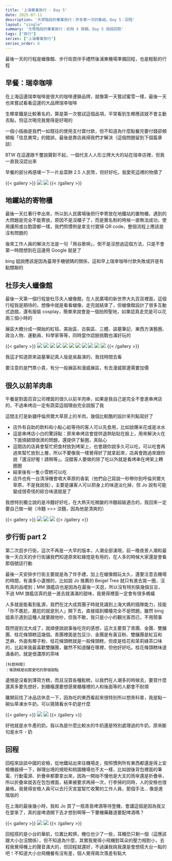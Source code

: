 ```yaml
---
title: '上海畢業旅行 - Day 5'
date: 2025-07-11
description: '大學階段的畢業旅行：許多第一次的集結。Day 5：回程'
layout: "single"
summary: '大學階段的畢業旅行：初飛 X 探親。Day 5 說說回程'
tags: ["旅行"]
series: ["上海畢業旅行"]
series_order: 6
---
```


最後一天的行程是蠟像館、步行街買伴手禮然後浦東機場準備回程，也是輕鬆的行程

## 早餐：瑞幸咖啡

在上海這邊瑞幸咖啡是很大的咖啡連鎖品牌，就像第一天嘗試蜜雪一樣，最後一天也來嘗試看看這邊的大品牌瑞幸咖啡

生椰拿鐵是比較著名的，算是第一次嘗試這個品項，平常看到生椰應該就不會主動去點，但這次喝完我覺得是好喝的

一個小插曲是我們一如既往的使用支付寶付款，但不知道為什麼點餐完要付錢卻頻頻報「信息異常」的錯誤，最後是靠店員掃我們才解決（這個問題留到下個篇章談）

BTW 在這邊跟千璽說聲對不起，一個代言人人形立牌大大的站在瑞幸店裡，但我一直我沒認出來

早餐的部分再感嘆一下一片韭菜餅 2.5 人民幣，但好好吃，我愛死這裡的物價了

{{< gallery >}}
    <img src="luckin-01.jpg" class="grid-w65" />
    <img src="luckin-02.jpg" class="grid-w35" />
{{< /gallery >}}

## 地鐵站的寄物櫃

最後一天扛著行李出來，所以到人民廣場後把行李寄放在地鐵站的置物櫃，遇到的大問題是完全不能寄放，原因不是沒櫃子了，而是實名制的時候一直無法成功，使用護照或台胞證都一樣，我們照慣例是拿支付寶掃 QR code，整個流程上應該是沒有問題的

後來工作人員的解決方法是一句「用谷歌唄」，倒不是沒想過這個方法，只是不會第一時間想到在這邊用 Google 就是了

bing 姐說應該是因為臺灣手機號碼的關係，這和早上瑞幸咖啡付款失敗或許是有點關聯的

## 杜莎夫人蠟像館

最後一天第一個行程是杜莎夫人蠟像館，在人民廣場的新世界大丸百貨裡面，這個行程我是期待的，想像中就是看看蠟像，走完就結束了，但蠟像館設計了很多互動式遊戲，還有服裝 cosplay，簡單來說會是一個拍照聖地，如果認真走完是可以花兩三個小時的

展區大概分成一開始的紅毯、美妝區、古裝區、三體、盜墓筆記、東西方演藝圈、政治人物、運動員、科學家等等，同時當作認臉挑戰也滿好玩的

{{< gallery >}}
    <img src="wax-museum-01.jpg" class="grid-w33" />
    <img src="wax-museum-02.jpg" class="grid-w33" />
    <img src="wax-museum-03.jpg" class="grid-w33" />
    <img src="wax-museum-04.jpg" class="grid-w33" />
    <img src="wax-museum-05.jpg" class="grid-w33" />
    <img src="wax-museum-06.jpg" class="grid-w33" />
    <img src="wax-museum-07.jpg" class="grid-w33" />
    <img src="wax-museum-08.jpg" class="grid-w33" />
    <img src="wax-museum-09.jpg" class="grid-w33" />
    <img src="wax-museum-10.jpg" class="grid-w33" />
    <img src="wax-museum-11.jpg" class="grid-w33" />
{{< /gallery >}}

我這才知道原來盜墓筆記真人版是吳磊演的，我找時間去看

要注意的是門票小貴，有分一般展區和漫威展區，有去漫威那邊需要加價

## 很久以前羊肉串

午餐是對面百貨公司裡面的很久以前羊肉串，如果是我自己是完全不會進串烤店的，不過串烤店一定有蔬菜這個理由完全說服了我

這間主打是新疆呼倫貝爾大草原上的羊肉，幾個比較酷的設計來列點寫好了

* 店外有自助的飲料和小點心給等待的客人可以先食用，比如說爆米花或是冰水
* 這是串烤店小白的驚訝點：原來串烤店會提供退熱貼貼在臉上，用來解決火在下面燒額頭很燙的問題，還提供了髮圈，真貼心
* 這間店的店員會幫忙把食材放到烤架上，也會跟你說多久可以吃，可以吃會再過來幫忙放到上層，所以不要像我一樣覺得好了就拿起來，店員會跑過來跟你說「還沒好喔！請稍等」。沒錯客人要做的除了吃以外就是看烤串在烤架上轉圈圈
* 結束後有一隻小雪糕可以吃
* 店外也有一台清淨機會噴大草原的香氣（他們自己寫說一秒帶你到呼倫貝爾大草原，不是我說我），主要是讓客人可以把身上的味道淡化掉，但 Jo 說有可能變成很奇怪的綜合味道就是了

我想特別獨立說的是冷麵好好吃，在大熱天吃微酸的冷麵超級適合的，我回來一定要自己做一碗（冷麵 >>> 涼麵，因為他是清爽的）

{{< gallery >}}
    <img src="lunch-01.jpg" class="grid-w33" />
    <img src="lunch-02.jpg" class="grid-w33" />
    <img src="lunch-03.jpg" class="grid-w33" />
{{< /gallery >}}

## 步行街 part 2

第二次逛步行街，這次不再是一大早的版本，人潮全部湧現，前一晚夜景人潮和最後一天白天的步行街讓我們知道原來紅綠燈是有用的，在人多的時候大家還是會看那個號誌行動

最後一天安排步行街主要就是為了伴手禮，加上在蠟像館玩太久，還要注意去機場的時間，有滿多小遺憾的，比如說 Jo 推薦的 Beigel Tree 就只有進去晃一圈，沒有真的品嚐到；MM 旗艦店也是因為在最後一天逛，所以沒有特別裝幾個豆豆，不過 MM 旗艦店真的是一進去就滿滿的甜味，我覺得裡面一定會有很多螞蟻

人多就是能看到亂源，我們在沈大成買團子時就見識到上海大媽的插隊能力，技能「你不尷尬，尷尬的就是別人」開下去，直接插到櫃檯完全不是問題，雖然 bing 姐表示遇到這種人就要跟他吵，但我不敢，我只是小小的觀光客而已，不用鬧事

既然提到沈大成了，就順便說說事後吃完的感想，這次主要買了青團、金團、雙釀團、桂花條頭糕這幾個。青團裡面是包豆沙、金團是有黃豆粉、雙釀團是紅豆和 芝麻，外面有椰子粉、桂花條頭糕就是一般條頭糕，但皮是桂花和茉莉綠茶口味的，比起來我最喜歡雙釀團，雖然不知道釀在哪裡，但他好好吃。桂花條頭糕味道滿香的，就是很濃厚的茶味

```
[科普時間]
：條頭糕是如懿愛吃的那個甜點
```

遺憾是沒看到薄荷方糕，而且沒買各種鬆糕，以我們在人潮多的時候去，要買什麼還真多要先想好，到櫃檯還要想感覺櫃檯裡的人和後面等的人都會不耐煩

離開前找了冰品店休息一下，因為吃的東西看起來很特別所以想來科普，我是點一碗仙草凍水牛奶，可以猜猜看水牛奶是什麼

{{< gallery >}}
    <img src="dessert-01.jpg" class="grid-w50" />
    <img src="dessert-02.jpg" class="grid-w50" />
{{< /gallery >}}

好他就是水牛產的奶，我以為是什麼比較水的牛奶還是特別處理過的牛奶，原來斷句是水牛・奶

## 回程

回程來談談中國的安檢，從地鐵站出來往機場走，按照慣例所有東西都還是得上安檢機器掃一下，辦理出境的規矩和桃園機場也不太一樣，比如說後背包裡面的筆電、行動電源、折疊傘都要拿出來，因為一開始不懂他是大支的雨傘還是折疊傘，所以折疊傘就丟在包包裡面，結果被要求再掃一次，行李掃的同時，人的安檢也很嚴格，我覺得安檢人員可以去行天宮當幫忙收驚的工作人員，那個手法... 像是進階版的

在上海的最後幾小時，我和 Jo 買了一瓶青島啤酒等待登機，會講這個是因為我又在耍笨了，真的是啤酒開下去才想到啊等一下暈機藥難道要配啤酒嗎？

{{< gallery >}}
    <img src="beer.jpg" class="grid-w50" />
    <img src="flight.jpg" class="grid-w50" />
{{< /gallery >}}

回程搭的是小台的華航，位置比較擠，機位也少了一些，耳機恐只剩一個（這應該跟大小台沒關係），但不知道為什麼，其實我覺得小飛機對耳朵的壓力相對小，去程我覺得機上的聲音滿大的，但回程就還好，不過讓我挑我還是會想搭大台一點的吧！不知道大小台飛機餐有沒有差，個人覺得兩次落差有點大